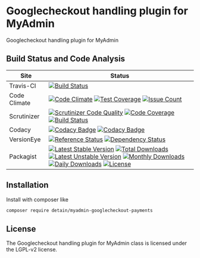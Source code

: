 # Googlecheckout handling plugin for MyAdmin

Googlecheckout handling plugin for MyAdmin

## Build Status and Code Analysis

Site          | Status
--------------|---------------------------
Travis-CI     | [![Build Status](https://travis-ci.org/detain/myadmin-googlecheckout-payments.svg?branch=master)](https://travis-ci.org/detain/myadmin-googlecheckout-payments)
Code Climate  | [![Code Climate](https://codeclimate.com/github/detain/myadmin-googlecheckout-payments/badges/gpa.svg)](https://codeclimate.com/github/detain/myadmin-googlecheckout-payments) [![Test Coverage](https://codeclimate.com/github/detain/myadmin-googlecheckout-payments/badges/coverage.svg)](https://codeclimate.com/github/detain/myadmin-googlecheckout-payments/coverage) [![Issue Count](https://codeclimate.com/github/detain/myadmin-googlecheckout-payments/badges/issue_count.svg)](https://codeclimate.com/github/detain/myadmin-googlecheckout-payments)
Scrutinizer   | [![Scrutinizer Code Quality](https://scrutinizer-ci.com/g/detain/myadmin-googlecheckout-payments/badges/quality-score.png?b=master)](https://scrutinizer-ci.com/g/detain/myadmin-googlecheckout-payments/?branch=master) [![Code Coverage](https://scrutinizer-ci.com/g/detain/myadmin-googlecheckout-payments/badges/coverage.png?b=master)](https://scrutinizer-ci.com/g/detain/myadmin-googlecheckout-payments/?branch=master) [![Build Status](https://scrutinizer-ci.com/g/detain/myadmin-googlecheckout-payments/badges/build.png?b=master)](https://scrutinizer-ci.com/g/detain/myadmin-googlecheckout-payments/build-status/master)
Codacy        | [![Codacy Badge](https://api.codacy.com/project/badge/Grade/226251fc068f4fd5b4b4ef9a40011d06)](https://www.codacy.com/app/detain/myadmin-googlecheckout-payments) [![Codacy Badge](https://api.codacy.com/project/badge/Coverage/25fa74eb74c947bf969602fcfe87e349)](https://www.codacy.com/app/detain/myadmin-googlecheckout-payments?utm_source=github.com&utm_medium=referral&utm_content=detain/myadmin-googlecheckout-payments&utm_campaign=Badge_Coverage)
VersionEye    | [![Reference Status](https://www.versioneye.com/php/detain:myadmin-googlecheckout-payments/reference_badge.svg?style=flat)](https://www.versioneye.com/php/detain:myadmin-googlecheckout-payments/references) [![Dependency Status](https://www.versioneye.com/user/projects/592f7318bafc5500414dfd2a/badge.svg?style=flat-square)](https://www.versioneye.com/user/projects/592f7318bafc5500414dfd2a)
Packagist     | [![Latest Stable Version](https://poser.pugx.org/detain/myadmin-googlecheckout-payments/version)](https://packagist.org/packages/detain/myadmin-googlecheckout-payments) [![Total Downloads](https://poser.pugx.org/detain/myadmin-googlecheckout-payments/downloads)](https://packagist.org/packages/detain/myadmin-googlecheckout-payments) [![Latest Unstable Version](https://poser.pugx.org/detain/myadmin-googlecheckout-payments/v/unstable)](//packagist.org/packages/detain/myadmin-googlecheckout-payments) [![Monthly Downloads](https://poser.pugx.org/detain/myadmin-googlecheckout-payments/d/monthly)](https://packagist.org/packages/detain/myadmin-googlecheckout-payments) [![Daily Downloads](https://poser.pugx.org/detain/myadmin-googlecheckout-payments/d/daily)](https://packagist.org/packages/detain/myadmin-googlecheckout-payments) [![License](https://poser.pugx.org/detain/myadmin-googlecheckout-payments/license)](https://packagist.org/packages/detain/myadmin-googlecheckout-payments)


## Installation

Install with composer like

```sh
composer require detain/myadmin-googlecheckout-payments
```

## License

The Googlecheckout handling plugin for MyAdmin class is licensed under the LGPL-v2 license.

